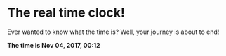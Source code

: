 # The real time clock!

Ever wanted to know what the time is? Well, your journey is about to end!

**The time is Nov 04, 2017, 00:12**